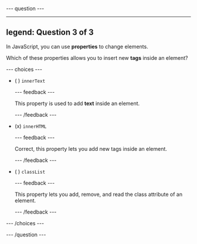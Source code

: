 
--- question ---

---
legend: Question 3 of 3
---

In JavaScript, you can use **properties** to change elements. 

Which of these properties allows you to insert new **tags** inside an element?

--- choices ---

- ( ) `innerText` 


  --- feedback ---

  This property is used to add **text** inside an element.

  --- /feedback ---

- (x) `innerHTML` 


  --- feedback ---

  Correct, this property lets you add new tags inside an element.

  --- /feedback ---

- ( ) `classList` 


  --- feedback ---

  This property lets you add, remove, and read the class attribute of an element.

  --- /feedback ---

--- /choices ---

--- /question ---
